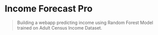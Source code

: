 # Income Forecast Pro
> Building a webapp predicting income using Random Forest Model trained on Adult Census Income Dataset.
